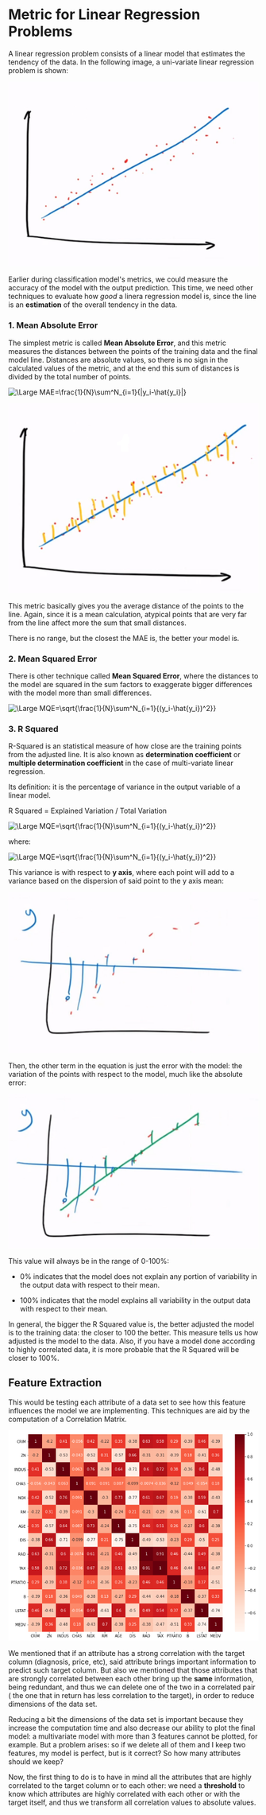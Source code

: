 # Metric for Linear Regression Problems

A linear regression problem consists of a linear model that estimates the tendency of the data. In the following image, a uni-variate linear regression problem is shown:

![img](res/1.png)

Earlier during classification model's metrics, we could measure the accuracy of the model with the output prediction. This time, we need other techniques to evaluate how *good* a linera regression model is, since the line is an **estimation** of the overall tendency in the data.

### 1. Mean Absolute Error

The simplest metric is called **Mean Absolute Error**, and this metric measures the distances between the points of the training data and the final model line. Distances are absolute values, so there is no sign in the calculated values of the metric, and at the end this sum of distances is divided by the total number of points.

![\Large MAE=\frac{1}{N}\sum^N_{i=1}{|y_i-\hat{y_i}|}](https://latex.codecogs.com/svg.latex?\large&space;MAE=\frac{1}{N}\sum^N_{i=1}{|y_i-\hat{y_i}|})

![img](res/2.png)

This metric basically gives you the average distance of the points to the line. Again, since it is a mean calculation, atypical points that are very far from the line affect more the sum that small distances.

There is no range, but the closest the MAE is, the better your model is.

### 2. Mean Squared Error

There is other technique called **Mean Squared Error**, where the distances to the model are squared in the sum factors to exaggerate bigger differences with the model more than small differences.

![\Large MQE=\sqrt{\frac{1}{N}\sum^N_{i=1}{(y_i-\hat{y_i})^2}}](https://latex.codecogs.com/svg.latex?\large&space;MQE=\sqrt{\frac{1}{N}\sum^N_{i=1}{(y_i-\hat{y_i})^2}})

### 3. R Squared

R-Squared is an statistical measure of how close are the training points from the adjusted line. It is also known as **determination coefficient** or **multiple determination coefficient** in the case of multi-variate linear regression.

Its definition: it is the percentage of variance in the output variable of a linear model.

R Squared = Explained Variation / Total Variation

![\Large MQE=\sqrt{\frac{1}{N}\sum^N_{i=1}{(y_i-\hat{y_i})^2}}](https://latex.codecogs.com/svg.latex?\Large&space;R^2=\frac{\sum^m_{i=1}{(y^i-\mu(y))^2}-\sum^m_{i=1}{(y^i-h_a(x^i))^2}}{\sum^m_{i=1}{(y^i-\mu(y))^2}})

where:

![\Large MQE=\sqrt{\frac{1}{N}\sum^N_{i=1}{(y_i-\hat{y_i})^2}}](https://latex.codecogs.com/svg.latex?\Large&space;\newline\sum^m_{i=1}{(y^i-\mu(y))^2}=variance)

This variance is with respect to **y axis**, where each point will add to a variance based on the dispersion of said point to the y axis mean:

![img](res/3.png)

Then, the other term in the equation is just the error with the model: the variation of the points with respect to the model, much like the absolute error:

![img](res/4.png)

This value will always be in the range of 0-100%:

- 0% indicates that the model does not explain any portion of variability in the output data with respect to their mean.

- 100% indicates that the model explains all variability in the output data with respect to their mean.

In general, the bigger the R Squared value is, the better adjusted the model is to the training data: the closer to 100 the better. This measure tells us how adjusted is the model to the data. Also, if you have a model done according to highly correlated data, it is more probable that the R Squared will be closer to 100%.

## Feature Extraction

This would be testing each attribute of a data set to see how this feature influences the model we are implementing. This techniques are aid by the computation of a Correlation Matrix.

![img](res/5.png)

We mentioned that if an attribute has a strong correlation with the target column (diagnosis, price, etc), said attribute brings important information to predict such target column. But also we mentioned that those attributes that are strongly correlated between each other bring up the **same** information, being redundant, and thus we can delete one of the two in a correlated pair ( the one that in return has less correlation to the target), in order to reduce dimensions of the data set.

Reducing a bit the dimensions of the data set is important because they increase the computation time and also decrease our ability to plot the final model: a multivariate model with more than 3 features cannot be plotted, for example. But a problem arises: so if we delete all of them and I keep two features, my model is perfect, but is it correct? So how many attributes should we keep?

Now, the first thing to do is to have in mind all the attributes that are highly correlated to the target column or to each other: we need a **threshold** to know which attributes are highly correlated with each other or with the target itself, and thus we transform all correlation values to absolute values.